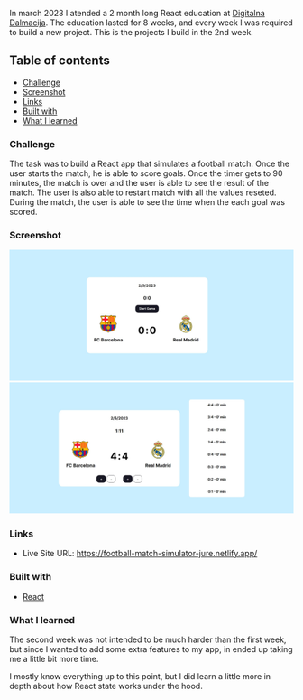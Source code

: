 In march 2023 I atended a 2 month long React education at [Digitalna Dalmacija](https://digitalnadalmacija.hr/). The education lasted for 8 weeks, and every week I was required to build a new project. This is the projects I build in the 2nd week.

## Table of contents

- [Challenge](#challenge)
- [Screenshot](#screenshot)
- [Links](#links)
- [Built with](#built-with)
- [What I learned](#what-i-learned)

### Challenge

The task was to build a React app that simulates a football match. Once the user starts the match, he is able to score goals. Once the timer gets to 90 minutes, the match is over and the user is able to see the result of the match. The user is also able to restart match with all the values reseted. During the match, the user is able to see the time when the each goal was scored.

### Screenshot

![](./src/assets/start.jpg)
![](./src/assets/game.jpg)

### Links

- Live Site URL: https://football-match-simulator-jure.netlify.app/

### Built with

- [React](https://reactjs.org/)

### What I learned

The second week was not intended to be much harder than the first week, but since I wanted to add some extra features to my app, in ended up taking me a little bit more time.

I mostly know everything up to this point, but I did learn a little more in depth about how React state works under the hood.
